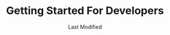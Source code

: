 ---
path: /getting-started/developers
date: Last Modified
layout: interior.template.njk
title: "Getting Started For Developers"
---